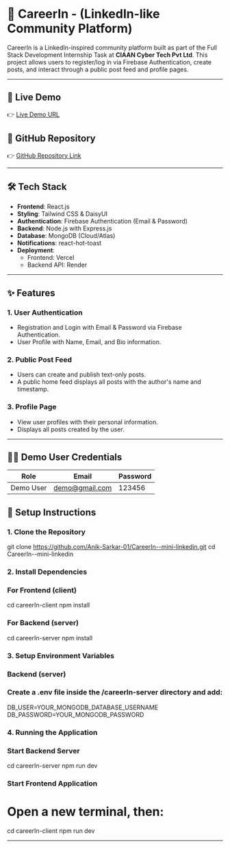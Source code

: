 # 🚀 CareerIn - (LinkedIn-like Community Platform)

CareerIn is a LinkedIn-inspired community platform built as part of the Full Stack Development Internship Task at **CIAAN Cyber Tech Pvt Ltd**. This project allows users to register/log in via Firebase Authentication, create posts, and interact through a public post feed and profile pages.

---

## 🔗 Live Demo
👉 [Live Demo URL](https://careerin.vercel.app/)

## 📂 GitHub Repository
👉 [GitHub Repository Link](https://github.com/Anik-Sarkar-01/CareerIn--mini-linkedin)

---

## 🛠️ Tech Stack

- **Frontend**: React.js
- **Styling**: Tailwind CSS & DaisyUI
- **Authentication**: Firebase Authentication (Email & Password)
- **Backend**: Node.js with Express.js
- **Database**: MongoDB (Cloud/Atlas)
- **Notifications**: react-hot-toast
- **Deployment**:
  - Frontend: Vercel
  - Backend API: Render

---

## ✨ Features

### 1. User Authentication
- Registration and Login with Email & Password via Firebase Authentication.
- User Profile with Name, Email, and Bio information.

### 2. Public Post Feed
- Users can create and publish text-only posts.
- A public home feed displays all posts with the author's name and timestamp.

### 3. Profile Page
- View user profiles with their personal information.
- Displays all posts created by the user.

---

## 🧑‍💻 Demo User Credentials
| Role      | Email                | Password |
|-----------|----------------------|----------|
| Demo User | demo@gmail.com       | 123456   |


## 🚀 Setup Instructions

### 1. Clone the Repository
git clone https://github.com/Anik-Sarkar-01/CareerIn--mini-linkedin.git
cd CareerIn--mini-linkedin

### 2. Install Dependencies

### For Frontend (client)
cd careerIn-client
npm install

### For Backend (server)
cd careerIn-server
npm install

### 3. Setup Environment Variables

### Backend (server)
### Create a .env file inside the /careerIn-server directory and add:
DB_USER=YOUR_MONGODB_DATABASE_USERNAME
DB_PASSWORD=YOUR_MONGODB_PASSWORD

### 4. Running the Application

### Start Backend Server
cd careerIn-server
npm run dev

### Start Frontend Application
# Open a new terminal, then:
cd careerIn-client
npm run dev

---